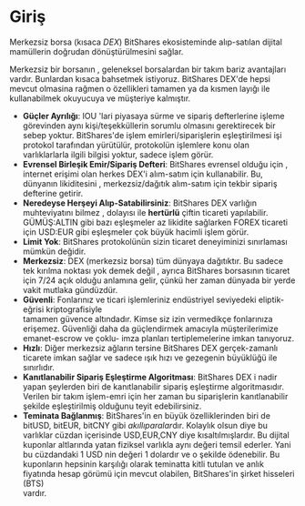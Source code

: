 # Giriş

Merkezsiz borsa (kısaca *DEX*) BitShares ekosisteminde 
alıp-satılan dijital mamüllerin doğrudan dönüştürülmesini sağlar.

Merkezsiz bir borsanın , geleneksel borsalardan bir takım bariz avantajları vardır. 
Bunlardan kısaca bahsetmek istiyoruz. BitShares DEX'de hepsi mevcut olmasina 
rağmen o özellikleri tamamen ya da kısmen layığı ile kullanabilmek okuyucuya ve 
müşteriye kalmıştır.

* **Güçler Ayrılığı**: 
  IOU 'lari piyasaya sürme  ve sipariş defterlerine işleme görevinden aynı 
  kişi/teşekküllerin sorumlu olmasını gerektirecek bir sebep yoktur. BitShares'de işlem 
  emirleri/siparişlerin eşleştirilmesi işi protokol tarafından yürütülür, protokolün 
  işlemlere konu olan varlıklarlarla ilgili bilgisi yoktur, sadece işlem görür.
* **Evrensel Birleşik Emir/Sipariş Defteri**:
  BitShares evrensel olduğu için , internet erişimi olan herkes  DEX'i alım-satım için 
  kullanabilir. Bu, dünyanın likiditesini , merkezsiz/dağıtık alım-satım için tekbir sipariş 
  defterine getirir.
* **Neredeyse Herşeyi Alıp-Satabilirsiniz**:
  BitShares DEX varlığın muhteviyatını bilmez , dolayısı ile **hertürlü**  çiftin ticareti 
  yapılabilir. GÜMÜŞ:ALTIN gibi bazı eşleşmeler  az likidite sağlarken FOREX ticareti 
  için USD:EUR gibi eşleşmeler çok büyük hacimli işlem görür.
* **Limit Yok**:
  BitShares protokolünün sizin ticaret deneyiminizi sınırlaması mümkün değidir.
* **Merkezsiz**:
  DEX (merkezsiz borsa) tüm dünyaya dağıtıktır. Bu sadece tek kırılma noktası 
  yok demek değil , ayrıca BitShares borsasının ticaret için 7/24 açık olduğu anlamına 
  gelir, çünkü her zaman dünyada bir yerde vakit mutlaka gündüzdür. 
* **Güvenli**:
  Fonlarınız ve ticari işlemleriniz endüstriyel seviyedeki eliptik-eğrisi kriptografisiyle  
  tamamen güvence altındadır. Kimse siz izin vermedikçe fonlarınıza erişemez.
  Güvenliği daha da güçlendirmek amacıyla müşterilerimize emanet-escrow ve çoklu-
  imza planları tertiplemelerine imkan tanıyoruz.
* **Hızlı**:
  Diğer merkezsiz ağların tersine BitShares DEX gerçek-zamanlı ticarete
   imkan sağlar ve sadece ışık hızı ve gezegenin büyüklüğü 
  ile sınırlıdır.
* **Kanıtlanabilir Sipariş Eşleştirme Algoritması**:
  BitShares DEX i nadir yapan şeylerden biri de kanıtlanabilir sipariş eşleştirme 
  algoritmasıdır.  Verilen bir takım işlem-emri  için her zaman bu siparişlerin 
  kanıtlanabilir şekilde eşleştirilmiş olduğunu teyit edebilirsiniz.
* **Teminata Bağlanmış**:
  BitShares'in en büyük özelliklerinden biri de bitUSD, bitEUR, bitCNY gibi 
  *akıllıparalar*dır. Kolaylık olsun diye bu varlıklar cüzdan içerisinde USD,EUR,CNY 
  diye kısaltılmışlardır. Bu dijital kuponlar altlarında yatan fiziksel varlıkla aynı değeri 
  temsil ederler. Yani bu cüzdandaki 1 USD nin değeri 1 dolardır ve o şekilde 
  ödenebilir. Bu kuponların hepsinin karşılığı olarak teminatta kitli tutulan ve anlık 
  fiyatında hesap görümü için mevcut olabilen, BitShares'in şirket hisseleri (BTS)  
  vardır.